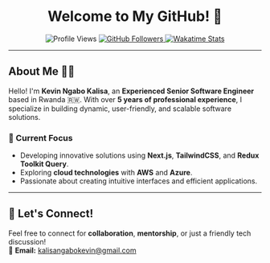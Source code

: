 <h1 align="center">Welcome to My GitHub! 🌟</h1>

<p align="center">
  <img src="https://komarev.com/ghpvc/?username=kalisaNkevin" alt="Profile Views" />
  <a href="https://github.com/kalisaNkevin?tab=followers">
    <img src="https://img.shields.io/github/followers/kalisaNkevin?logo=github&style=plastic" alt="GitHub Followers" />
  </a>
  <a href="https://wakatime.com/kalisaNkevin">
    <img src="https://wakatime.com/badge/user/018cbf7c-8623-470c-ad5b-0b7f51ca3343.svg" alt="Wakatime Stats" />
  </a>
</p>

---

## About Me 👨‍💻

Hello! I'm **Kevin Ngabo Kalisa**, an **Experienced Senior Software Engineer** based in Rwanda 🇷🇼. With over **5 years of professional experience**, I specialize in building dynamic, user-friendly, and scalable software solutions.

### 🌱 Current Focus
- Developing innovative solutions using **Next.js**, **TailwindCSS**, and **Redux Toolkit Query**.
- Exploring **cloud technologies** with **AWS** and **Azure**.
- Passionate about creating intuitive interfaces and efficient applications.

---

## 🎯 Let's Connect!

Feel free to connect for **collaboration**, **mentorship**, or just a friendly tech discussion!  
📧 **Email:** [kalisangabokevin@gmail.com](mailto:kalisangabokevin@gmail.com)  
